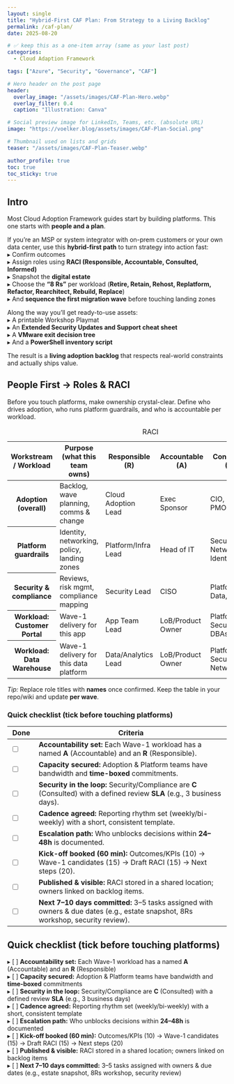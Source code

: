 ```yaml
---
layout: single
title: "Hybrid-First CAF Plan: From Strategy to a Living Backlog"
permalink: /caf-plan/
date: 2025-08-20

# ✅ keep this as a one-item array (same as your last post)
categories:
  - Cloud Adaption Framework

tags: ["Azure", "Security", "Governance", "CAF"]

# Hero header on the post page
header:
  overlay_image: "/assets/images/CAF-Plan-Hero.webp"
  overlay_filter: 0.4
  caption: "Illustration: Canva"

# Social preview image for LinkedIn, Teams, etc. (absolute URL)
image: "https://voelker.blog/assets/images/CAF-Plan-Social.png"

# Thumbnail used on lists and grids
teaser: "/assets/images/CAF-Plan-Teaser.webp"

author_profile: true
toc: true
toc_sticky: true
---
```


## Intro

Most Cloud Adoption Framework guides start by building platforms. This one starts with **people and a plan**. 

If you’re an MSP or system integrator with on-prem customers or your own data center, use this **hybrid-first path** to turn strategy into action fast:<br>
▸ Confirm outcomes<br>
▸ Assign roles using **RACI (Responsible, Accountable, Consulted, Informed)**<br>
▸ Snapshot the **digital estate**<br>
▸ Choose the **“8 Rs”** per workload (**Retire, Retain, Rehost, Replatform, Refactor, Rearchitect, Rebuild, Replace**)<br>
▸ And **sequence the first migration wave** before touching landing zones<br>

Along the way you’ll get ready-to-use assets:<br>
▸ A printable Workshop Playmat<br>
▸ An **Extended Security Updates and Support cheat sheet**<br>
▸ A **VMware exit decision tree**<br>
▸ And a **PowerShell inventory script**

The result is a **living adoption backlog** that respects real-world constraints and actually ships value.

## People First → Roles & RACI

Before you touch platforms, make ownership crystal-clear. Define who drives adoption, who runs platform guardrails, and who is accountable per workload.

<table class="table table--raci">
  <caption>RACI</caption>
  <thead>
    <tr>
      <th scope="col">Workstream / Workload</th>
      <th scope="col">Purpose (what this team owns)</th>
      <th scope="col">Responsible (R)</th>
      <th scope="col">Accountable (A)</th>
      <th scope="col">Consulted (C)</th>
      <th scope="col">Informed (I)</th>
    </tr>
  </thead>
  <tbody>
    <tr>
      <th scope="row">Adoption (overall)</th>
      <td>Backlog, wave planning, comms &amp; change</td>
      <td>Cloud Adoption Lead</td>
      <td>Exec Sponsor</td>
      <td>CIO, CISO, PMO</td>
      <td>Helpdesk, Finance</td>
    </tr>
    <tr>
      <th scope="row">Platform guardrails</th>
      <td>Identity, networking, policy, landing zones</td>
      <td>Platform/Infra Lead</td>
      <td>Head of IT</td>
      <td>Security, Networking, Identity</td>
      <td>App Owners</td>
    </tr>
    <tr>
      <th scope="row">Security &amp; compliance</th>
      <td>Reviews, risk mgmt, compliance mapping</td>
      <td>Security Lead</td>
      <td>CISO</td>
      <td>Platform, Data, Legal</td>
      <td>Exec Sponsor, PMO</td>
    </tr>
    <tr>
      <th scope="row"><strong>Workload: Customer Portal</strong></th>
      <td>Wave-1 delivery for this app</td>
      <td>App Team Lead</td>
      <td>LoB/Product Owner</td>
      <td>Platform, Security, DBAs</td>
      <td>Support, PMO</td>
    </tr>
    <tr>
      <th scope="row"><strong>Workload: Data Warehouse</strong></th>
      <td>Wave-1 delivery for this data platform</td>
      <td>Data/Analytics Lead</td>
      <td>LoB/Product Owner</td>
      <td>Platform, Security, Networking</td>
      <td>Support, PMO</td>
    </tr>
  </tbody>
</table>

<p><em>Tip:</em> Replace role titles with <strong>names</strong> once confirmed. Keep the table in your repo/wiki and update <strong>per wave</strong>.</p>

<h3>Quick checklist (tick before touching platforms)</h3>
<table class="table table--checklist">
  <thead>
    <tr>
      <th scope="col" style="width:3rem;">Done</th>
      <th scope="col">Criteria</th>
    </tr>
  </thead>
  <tbody>
    <tr>
      <td><input type="checkbox" /></td>
      <td><strong>Accountability set:</strong> Each Wave-1 workload has a named <strong>A</strong> (Accountable) and an <strong>R</strong> (Responsible).</td>
    </tr>
    <tr>
      <td><input type="checkbox" /></td>
      <td><strong>Capacity secured:</strong> Adoption &amp; Platform teams have bandwidth and <strong>time-boxed</strong> commitments.</td>
    </tr>
    <tr>
      <td><input type="checkbox" /></td>
      <td><strong>Security in the loop:</strong> Security/Compliance are <strong>C</strong> (Consulted) with a defined review <strong>SLA</strong> (e.g., 3 business days).</td>
    </tr>
    <tr>
      <td><input type="checkbox" /></td>
      <td><strong>Cadence agreed:</strong> Reporting rhythm set (weekly/bi-weekly) with a short, consistent template.</td>
    </tr>
    <tr>
      <td><input type="checkbox" /></td>
      <td><strong>Escalation path:</strong> Who unblocks decisions within <strong>24–48h</strong> is documented.</td>
    </tr>
    <tr>
      <td><input type="checkbox" /></td>
      <td><strong>Kick-off booked (60 min):</strong> Outcomes/KPIs (10) → Wave-1 candidates (15) → Draft RACI (15) → Next steps (20).</td>
    </tr>
    <tr>
      <td><input type="checkbox" /></td>
      <td><strong>Published &amp; visible:</strong> RACI stored in a shared location; owners linked on backlog items.</td>
    </tr>
    <tr>
      <td><input type="checkbox" /></td>
      <td><strong>Next 7–10 days committed:</strong> 3–5 tasks assigned with owners &amp; due dates (e.g., estate snapshot, 8Rs workshop, security review).</td>
    </tr>
  </tbody>
</table>

## Quick checklist (tick before touching platforms)<br>
▸ [ ] **Accountability set:** Each Wave-1 workload has a named **A** (Accountable) and an **R** (Responsible)<br>
▸ [ ] **Capacity secured:** Adoption & Platform teams have bandwidth and **time-boxed** commitments<br>
▸ [ ] **Security in the loop:** Security/Compliance are **C** (Consulted) with a defined review **SLA** (e.g., 3 business days)<br>
▸ [ ] **Cadence agreed:** Reporting rhythm set (weekly/bi-weekly) with a short, consistent template<br>
▸ [ ] **Escalation path:** Who unblocks decisions within **24–48h** is documented<br>
▸ [ ] **Kick-off booked (60 min):** Outcomes/KPIs (10) → Wave-1 candidates (15) → Draft RACI (15) → Next steps (20)<br>
▸ [ ] **Published & visible:** RACI stored in a shared location; owners linked on backlog items<br>
▸ [ ] **Next 7–10 days committed:** 3–5 tasks assigned with owners & due dates (e.g., estate snapshot, 8Rs workshop, security review)<br>


